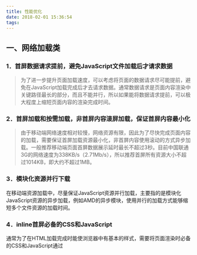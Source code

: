 ```yaml
---
title: 性能优化
date: 2018-02-01 15:36:54
tags:
---
```


## 一、网络加载类

### 1．首屏数据请求提前，避免JavaScript文件加载后才请求数据

> 为了进一步提升页面加载速度，可以考虑将页面的数据请求尽可能提前，避免在JavaScript加载完成后才去请求数据。通常数据请求是页面内容渲染中关键路径最长的部分，而且不能并行，所以如果能将数据请求提前，可以极大程度上缩短页面内容的渲染完成时间。

### 2．首屏加载和按需加载，非首屏内容滚屏加载，保证首屏内容最小化

> 由于移动端网络速度相对较慢，网络资源有限，因此为了尽快完成页面内容的加载，需要保证首屏加载资源最小化，非首屏内容使用滚动的方式异步加载。一般推荐移动端页面首屏数据展示延时最长不超过3秒。目前中国联通3G的网络速度为338KB/s（2.71Mb/s），所以推荐首屏所有资源大小不超过1014KB，即大约不超过1MB。

### 3．模块化资源并行下载

在移动端资源加载中，尽量保证JavaScript资源并行加载，主要指的是模块化JavaScript资源的异步加载，例如AMD的异步模块，使用并行的加载方式能够缩短多个文件资源的加载时间。

### 4．inline首屏必备的CSS和JavaScript

通常为了在HTML加载完成时能使浏览器中有基本的样式，需要将页面渲染时必备的CSS和JavaScript通过